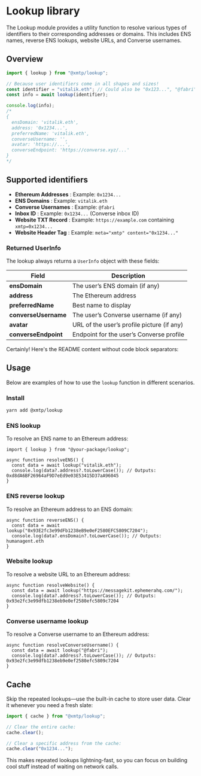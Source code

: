 # Lookup library

The Lookup module provides a utility function to resolve various types of identifiers to their corresponding addresses or domains. This includes ENS names, reverse ENS lookups, website URLs, and Converse usernames.

## Overview

```typescript
import { lookup } from "@xmtp/lookup";

// Because user identifiers come in all shapes and sizes!
const identifier = "vitalik.eth"; // Could also be "0x123...", "@fabri", or even a website
const info = await lookup(identifier);

console.log(info);
/*
{
  ensDomain: 'vitalik.eth',
  address: '0x1234...',
  preferredName: 'vitalik.eth',
  converseUsername: '',
  avatar: 'https://...',
  converseEndpoint: 'https://converse.xyz/...'
}
*/
```

## Supported identifiers

- **Ethereum Addresses** : Example: `0x1234...`
- **ENS Domains** : Example: `vitalik.eth`
- **Converse Usernames** : Example: `@fabri`
- **Inbox ID** : Example: `0x1234...` (Converse inbox ID)
- **Website TXT Record** : Example: `https://example.com` containing `xmtp=0x1234...`
- **Website Header Tag** : Example: `meta="xmtp" content="0x1234..."`

### Returned UserInfo

The lookup always returns a `UserInfo` object with these fields:

| Field                | Description                                |
| -------------------- | ------------------------------------------ |
| **ensDomain**        | The user’s ENS domain (if any)             |
| **address**          | The Ethereum address                       |
| **preferredName**    | Best name to display                       |
| **converseUsername** | The user’s Converse username (if any)      |
| **avatar**           | URL of the user’s profile picture (if any) |
| **converseEndpoint** | Endpoint for the user’s Converse profile   |

Certainly! Here's the README content without code block separators:

## Usage

Below are examples of how to use the `lookup` function in different scenarios.

### Install

```bash [yarn]
yarn add @xmtp/lookup
```

### ENS lookup

To resolve an ENS name to an Ethereum address:

```tsx
import { lookup } from "@your-package/lookup";

async function resolveENS() {
  const data = await lookup("vitalik.eth");
  console.log(data?.address?.toLowerCase()); // Outputs: 0xd8dA6BF26964aF9D7eEd9e03E53415D37aA96045
}
```

### ENS reverse lookup

To resolve an Ethereum address to an ENS domain:

```tsx
async function reverseENS() {
  const data = await lookup("0x93E2fc3e99dFb1238eB9e0eF2580EFC5809C7204");
  console.log(data?.ensDomain?.toLowerCase()); // Outputs: humanagent.eth
}
```

### Website lookup

To resolve a website URL to an Ethereum address:

```tsx
async function resolveWebsite() {
  const data = await lookup("https://messagekit.ephemerahq.com/");
  console.log(data?.address?.toLowerCase()); // Outputs: 0x93e2fc3e99dfb1238eb9e0ef2580efc5809c7204
}
```

### Converse username lookup

To resolve a Converse username to an Ethereum address:

```tsx
async function resolveConverseUsername() {
  const data = await lookup("@fabri");
  console.log(data?.address?.toLowerCase()); // Outputs: 0x93e2fc3e99dfb1238eb9e0ef2580efc5809c7204
}
```

## Cache

Skip the repeated lookups—use the built-in cache to store user data. Clear it whenever you need a fresh slate:

```typescript
import { cache } from "@xmtp/lookup";

// Clear the entire cache:
cache.clear();

// Clear a specific address from the cache:
cache.clear("0x1234...");
```

This makes repeated lookups lightning-fast, so you can focus on building cool stuff instead of waiting on network calls.
